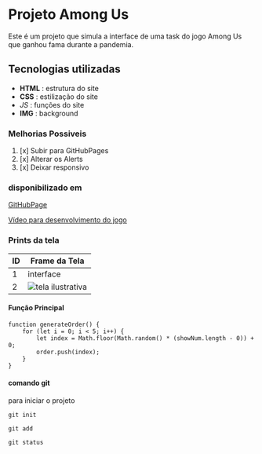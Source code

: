 # Projeto Among Us
Este é um projeto que simula a interface de uma task do jogo Among Us que ganhou fama durante a pandemia.

## Tecnologias utilizadas
- **HTML** : estrutura do site
- __CSS__ : estilização do site
- *_JS_* : funções do site
- __IMG__ : background 



### Melhorias Possiveis
1. [x] Subir para GitHubPages
2. [x] Alterar os Alerts
3. [x] Deixar responsivo

### disponibilizado em
[GitHubPage](https://github.com/karilarissa/among_us)

[Vídeo para desenvolvimento do jogo](https://www.youtube.com/watch?v=C3WZrP0zlUk)


### Prints da tela

| ID | Frame da Tela | 
|----|--------------- |
|  1 | interface |
| 2  | ![tela ilustrativa](https://user-images.githubusercontent.com/100212761/162627285-d7f7699e-7ba6-4e5d-925b-85c9217fa6d2.png) |

#### Função Principal
```js:
function generateOrder() {
    for (let i = 0; i < 5; i++) {
        let index = Math.floor(Math.random() * (showNum.length - 0)) + 0;
        order.push(index);
    }
}
```

#### comando git
para iniciar o projeto
```bash:
git init
```
```bash:
git add
```
```bash:
git status
```
